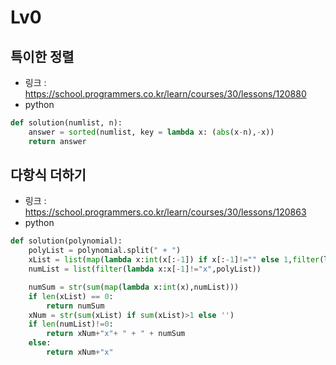 # Lv0

## 특이한 정렬

-   링크 : https://school.programmers.co.kr/learn/courses/30/lessons/120880
-   python

```py
def solution(numlist, n):
    answer = sorted(numlist, key = lambda x: (abs(x-n),-x))
    return answer
```

## 다항식 더하기

-   링크 : https://school.programmers.co.kr/learn/courses/30/lessons/120863
-   python

```py
def solution(polynomial):
    polyList = polynomial.split(" + ")
    xList = list(map(lambda x:int(x[:-1]) if x[:-1]!="" else 1,filter(lambda x:x[-1]=="x",polyList)))
    numList = list(filter(lambda x:x[-1]!="x",polyList))

    numSum = str(sum(map(lambda x:int(x),numList)))
    if len(xList) == 0:
        return numSum
    xNum = str(sum(xList) if sum(xList)>1 else '')
    if len(numList)!=0:
        return xNum+"x"+ " + " + numSum
    else:
        return xNum+"x"
```
